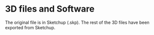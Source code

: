 # 3D files and Software
The original file is in Sketchup (.skp). 
The rest of the 3D files have been exported from Sketchup.
